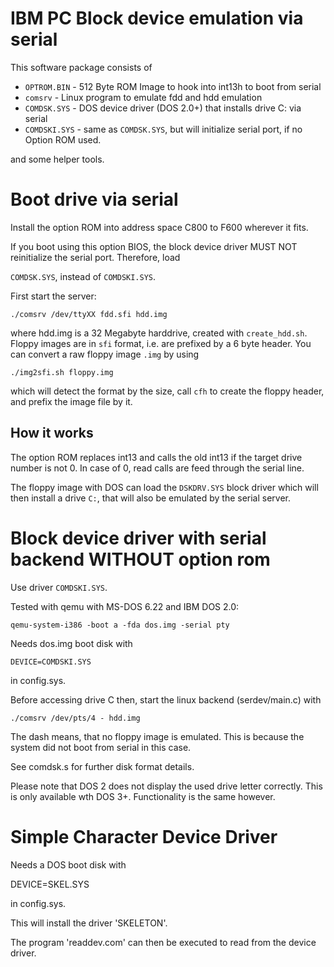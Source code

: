 # IBM PC Block device emulation via serial

This software package consists of

* `OPTROM.BIN` - 512 Byte ROM Image to hook into int13h to boot from serial
* `comsrv`     - Linux program to emulate fdd and hdd emulation
* `COMDSK.SYS` - DOS device driver (DOS 2.0+) that installs drive C: via serial
* `COMDSKI.SYS` - same as `COMDSK.SYS`, but will initialize serial port, if
                no Option ROM used.

and some helper tools.

# Boot drive via serial

Install the option ROM into address space C800 to F600 wherever
it fits.

If you boot using this option BIOS, the block device driver
MUST NOT reinitialize the serial port. Therefore, load

`COMDSK.SYS`, instead of `COMDSKI.SYS`.

First start the server:

```
./comsrv /dev/ttyXX fdd.sfi hdd.img
```

where hdd.img is a 32 Megabyte harddrive, created with `create_hdd.sh`.
Floppy images are in `sfi` format, i.e. are prefixed by a 6 byte header.
You can convert a raw floppy image `.img` by using

```
./img2sfi.sh floppy.img
```

which will detect the format by the size, call `cfh` to create the floppy header,
and prefix the image file by it.

## How it works

The option ROM replaces int13 and calls the old int13 if the target drive number
is not 0. In case of 0, read calls are feed through the serial line.

The floppy image with DOS can load the `DSKDRV.SYS` block driver which will
then install a drive `C:`, that will also be emulated by the serial server.


# Block device driver with serial backend WITHOUT option rom

Use driver `COMDSKI.SYS`.


Tested with qemu with MS-DOS 6.22 and IBM DOS 2.0:

```
qemu-system-i386 -boot a -fda dos.img -serial pty
```

Needs dos.img boot disk with

```
DEVICE=COMDSKI.SYS
```

in config.sys.

Before accessing drive C then, start the linux backend
(serdev/main.c) with

```
./comsrv /dev/pts/4 - hdd.img
```

The dash means, that no floppy image is emulated. This is because
the system did not boot from serial in this case.


See comdsk.s for further disk format details.

Please note that DOS 2 does not display the used drive letter correctly.
This is only available wth DOS 3+. Functionality is the same however.


# Simple Character Device Driver

Needs a DOS boot disk with

DEVICE=SKEL.SYS

in config.sys.

This will install the driver 'SKELETON'.

The program 'readdev.com' can then be executed to read from
the device driver.
